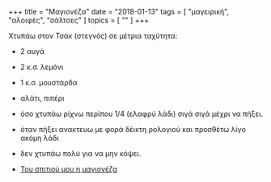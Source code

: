 +++
title = "Μαγιονέζα"
date = "2018-01-13"
tags = [ "μαγειρική", "αλοιφές", "σάλτσες" ]
topics = [ "" ]
+++

Χτυπάω στον Τσάκ (στεγνός) σε μέτρια ταχύτητα:

-   2 αυγά
-   2 κ.σ. λεμόνι
-   1 κ.σ. μουστάρδα
-   αλάτι, πιπέρι

-   όσο χτυπάω ρίχνω περίπου 1/4 (ελαφρύ λάδι) σιγά σιγά μέχρι να πήξει.
-   όταν πήξει ανακτευω με φορά δέικτη ρολογιού και προσθέτω λίγο ακόμη λάδι
-   δεν χτυπάω πολύ για να μην κόψει.

-   [Του σπιτιού μου η μαγιονέζα](http://www.bostanistas.gr/?i=bostanistas.el.article&id=3883)
